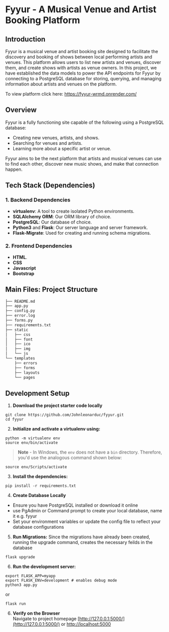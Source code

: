 # Fyyur - A Musical Venue and Artist Booking Platform

## Introduction

Fyyur is a musical venue and artist booking site designed to facilitate the discovery and booking of shows between local performing artists and venues. This platform allows users to list new artists and venues, discover them, and create shows with artists as venue owners. In this project, we have established the data models to power the API endpoints for Fyyur by connecting to a PostgreSQL database for storing, querying, and managing information about artists and venues on the platform.

To view platform click here: https://fyyur-wrmd.onrender.com/
## Overview

Fyyur is a fully functioning site capable of the following using a PostgreSQL database:

- Creating new venues, artists, and shows.
- Searching for venues and artists.
- Learning more about a specific artist or venue.

Fyyur aims to be the next platform that artists and musical venues can use to find each other, discover new music shows, and make that connection happen.

## Tech Stack (Dependencies)

### 1. Backend Dependencies
- **virtualenv**: A tool to create isolated Python environments.
- **SQLAlchemy ORM**: Our ORM library of choice.
- **PostgreSQL**: Our database of choice.
- **Python3** and **Flask**: Our server language and server framework.
- **Flask-Migrate**: Used for creating and running schema migrations.

### 2. Frontend Dependencies
- **HTML**.
- **CSS**
- **Javascript** 
- **Bootstrap** 
## Main Files: Project Structure

  ```sh
  ├── README.md
  ├── app.py
  ├── config.py
  ├── error.log
  ├── forms.py
  ├── requirements.txt
  ├── static
  │   ├── css 
  │   ├── font
  │   ├── ico
  │   ├── img
  │   └── js
  └── templates
      ├── errors
      ├── forms
      ├── layouts
      └── pages
  ```
## Development Setup
1. **Download the project starter code locally**
```
git clone https://github.com/Johnleonarduc/fyyur.git
cd fyyur
```

2. **Initialize and activate a virtualenv using:**
```
python -m virtualenv env
source env/bin/activate
```
>**Note** - In Windows, the `env` does not have a `bin` directory. Therefore, you'd use the analogous command shown below:
```
source env/Scripts/activate
```

3. **Install the dependencies:**
```
pip install -r requirements.txt
```

4. **Create Database Locally**
- Ensure you have PostgreSQL installed or download it online
- use PgAdmin or Command prompt to create your local database, name it e.g. fyyur
- Set your environment variables or update the config file to reflect your database configurations

5. **Run Migrations:**
Since the migrations have already been created, running the upgrade command, creates the necessary feilds in the database
```
flask upgrade
```

6. **Run the development server:**
```
export FLASK_APP=myapp
export FLASK_ENV=development # enables debug mode
python3 app.py
```

or

```
flask run
```

6. **Verify on the Browser**<br>
Navigate to project homepage [http://127.0.0.1:5000/](http://127.0.0.1:5000/) or [http://localhost:5000](http://localhost:5000) 

